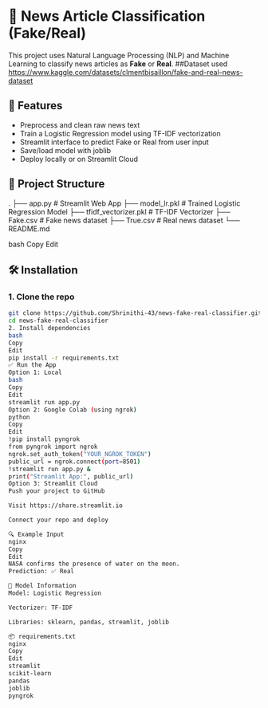 # 📰 News Article Classification (Fake/Real)

This project uses Natural Language Processing (NLP) and Machine Learning to classify news articles as **Fake** or **Real**.
##Dataset used
https://www.kaggle.com/datasets/clmentbisaillon/fake-and-real-news-dataset
## 🚀 Features
- Preprocess and clean raw news text
- Train a Logistic Regression model using TF-IDF vectorization
- Streamlit interface to predict Fake or Real from user input
- Save/load model with joblib
- Deploy locally or on Streamlit Cloud

## 📁 Project Structure
.
├── app.py # Streamlit Web App
├── model_lr.pkl # Trained Logistic Regression Model
├── tfidf_vectorizer.pkl # TF-IDF Vectorizer
├── Fake.csv # Fake news dataset
├── True.csv # Real news dataset
└── README.md

bash
Copy
Edit

## 🛠️ Installation
### 1. Clone the repo
```bash
git clone https://github.com/Shrinithi-43/news-fake-real-classifier.git
cd news-fake-real-classifier
2. Install dependencies
bash
Copy
Edit
pip install -r requirements.txt
✅ Run the App
Option 1: Local
bash
Copy
Edit
streamlit run app.py
Option 2: Google Colab (using ngrok)
python
Copy
Edit
!pip install pyngrok
from pyngrok import ngrok
ngrok.set_auth_token("YOUR_NGROK_TOKEN")
public_url = ngrok.connect(port=8501)
!streamlit run app.py &
print("Streamlit App:", public_url)
Option 3: Streamlit Cloud
Push your project to GitHub

Visit https://share.streamlit.io

Connect your repo and deploy

🔍 Example Input
nginx
Copy
Edit
NASA confirms the presence of water on the moon.
Prediction: ✅ Real

🧠 Model Information
Model: Logistic Regression

Vectorizer: TF-IDF

Libraries: sklearn, pandas, streamlit, joblib

📦 requirements.txt
nginx
Copy
Edit
streamlit
scikit-learn
pandas
joblib
pyngrok
